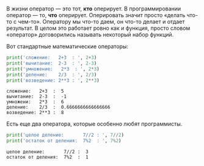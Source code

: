 ```python

```

В жизни оператор — это тот, **кто** оперирует. В программировании оператор — то, **что** оперирует. Оперировать значит просто «делать что-то с чем-то». Оператору мы что-то даем, он что-то делает и отдает результат. В целом это работает ровно как и функция, просто словом «оператор» договорились называть некоторый набор функций.

Вот стандартные математические операторы:


```python
print('сложение:   2+3  : ', 2+3)
print('вычитание:  2-3  : ', 2-3)
print('умножение:   2*3  : ', 2*3)
print('деление:    2/3  : ', 2/3)
print('возведение: 2**3 : ', 2**3)
```

    сложение:   2+3  :  5
    вычитание:  2-3  :  -1
    умножени:   2*3  :  6
    деление:    2/3  :  0.6666666666666666
    возведение: 2**3 :  8
    

Есть еще два оператора, которые особенно любят программисты.


```python
print('целое деление:       7//2 : ', 7//2)
print('остаток от деления:  7%2  : ', 7%2)
```

    целое деление:       7//2 :  3
    остаток от деления:  7%2  :  1
    
